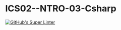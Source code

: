 # ICS02--NTRO-03-Csharp

[![GitHub's Super Linter](https://github.com/Probably-Not-Curtis-Edwards/workflows/GitHub's%20Super%20Linter/badge.svg)](https://github.com/Probably-Not-Curtis-Edwards/actions)
